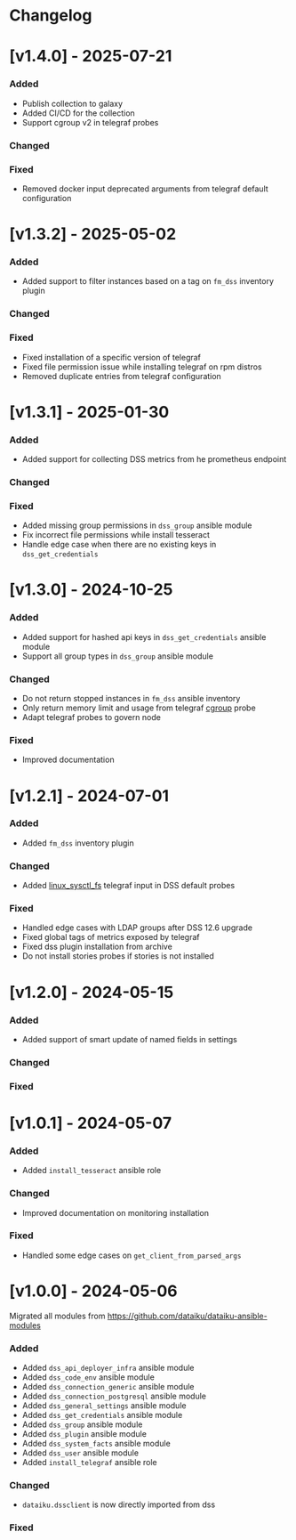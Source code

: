 # Changelog

# [v1.4.0] - 2025-07-21

### Added

- Publish collection to galaxy
- Added CI/CD for the collection
- Support cgroup v2 in telegraf probes

### Changed
### Fixed

- Removed docker input deprecated arguments from telegraf default configuration

# [v1.3.2] - 2025-05-02

### Added

- Added support to filter instances based on a tag on `fm_dss` inventory plugin

### Changed
### Fixed

- Fixed installation of a specific version of telegraf
- Fixed file permission issue while installing telegraf on rpm distros
- Removed duplicate entries from telegraf configuration

# [v1.3.1] - 2025-01-30
### Added

- Added support for collecting DSS metrics from he prometheus endpoint

### Changed
### Fixed

- Added missing group permissions in `dss_group` ansible module
- Fix incorrect file permissions while install tesseract 
- Handle edge case when there are no existing keys in `dss_get_credentials`

# [v1.3.0] - 2024-10-25

### Added
 
- Added support for hashed api keys in `dss_get_credentials` ansible module
- Support all group types in `dss_group` ansible module

### Changed

- Do not return stopped instances in `fm_dss` ansible inventory
- Only return memory limit and usage from telegraf [cgroup](https://github.com/influxdata/telegraf/blob/master/plugins/inputs/cgroup/README.md) probe
- Adapt telegraf probes to govern node

### Fixed

- Improved documentation

# [v1.2.1] - 2024-07-01

### Added

- Added `fm_dss` inventory plugin

### Changed

- Added [linux_sysctl_fs](https://github.com/influxdata/telegraf/blob/master/plugins/inputs/linux_sysctl_fs/README.md) telegraf input in DSS default probes

### Fixed

- Handled edge cases with LDAP groups after DSS 12.6 upgrade
- Fixed global tags of metrics exposed by telegraf
- Fixed dss plugin installation from archive
- Do not install stories probes if stories is not installed


# [v1.2.0] - 2024-05-15

### Added

- Added support of smart update of named fields in settings

### Changed
### Fixed

# [v1.0.1] - 2024-05-07

### Added

- Added `install_tesseract` ansible role

### Changed

- Improved documentation on monitoring installation

### Fixed

- Handled some edge cases on `get_client_from_parsed_args`

# [v1.0.0] - 2024-05-06

Migrated all modules from https://github.com/dataiku/dataiku-ansible-modules

### Added

- Added `dss_api_deployer_infra` ansible module
- Added `dss_code_env` ansible module
- Added `dss_connection_generic` ansible module
- Added `dss_connection_postgresql` ansible module
- Added `dss_general_settings` ansible module
- Added `dss_get_credentials` ansible module
- Added `dss_group` ansible module
- Added `dss_plugin` ansible module
- Added `dss_system_facts` ansible module
- Added `dss_user` ansible module
- Added `install_telegraf` ansible role

### Changed

- `dataiku.dssclient` is now directly imported from dss

### Fixed
